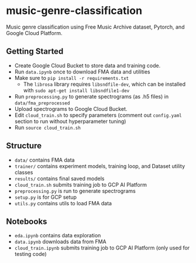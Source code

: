 # music-genre-classification
Music genre classification using Free Music Archive dataset, Pytorch, and Google Cloud Platform.

## Getting Started
- Create Google Cloud Bucket to store data and training code.
- Run `data.ipynb` once to download FMA data and utilities
- Make sure to `pip install -r requirements.txt`
    - The `librosa` library requires `libsndfile-dev`, which can be installed with `sudo apt-get install libsndfile1-dev`
- Run `preprocessing.py` to generate spectrograms (as .h5 files) in `data/fma_preprocessed`
- Upload spectrograms to Google Cloud Bucket.
- Edit `cloud_train.sh` to specify parameters (comment out `config.yaml` section to run without hyperparameter tuning) 
- Run `source cloud_train.sh`

## Structure
- `data/` contains FMA data
- `trainer/` contains experiment models, training loop, and Dataset utility classes
- `results/` contains final saved models
- `cloud_train.sh` submits training job to GCP AI Platform
- `preprocessing.py` is run to generate spectrograms
- `setup.py` is for GCP setup
- `utils.py` contains utils to load FMA data

## Notebooks
- `eda.ipynb` contains data exploration
- `data.ipynb` downloads data from FMA
- `cloud_train.ipynb` submits training job to GCP AI Platform (only used for testing code)
